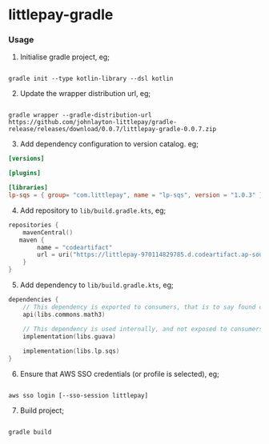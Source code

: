 # littlepay-gradle

### Usage

1. Initialise gradle project, eg;
```shell

gradle init --type kotlin-library --dsl kotlin
```
2. Update the wrapper distribution url, eg;
```shell

gradle wrapper --gradle-distribution-url https://github.com/johnlayton-littlepay/gradle-release/releases/download/0.0.7/littlepay-gradle-0.0.7.zip
```
3. Add dependency configuration to version catalog. eg;
```toml
[versions]

[plugins]

[libraries]
lp-sqs = { group= "com.littlepay", name = "lp-sqs", version = "1.0.3" }
```
4. Add repository to `lib/build.gradle.kts`, eg;
```kotlin
repositories {
    mavenCentral()
   maven {
        name = "codeartifact"
        url = uri("https://littlepay-970114829785.d.codeartifact.ap-southeast-2.amazonaws.com/maven/release")
    }
}
```
5. Add dependency to `lib/build.gradle.kts`, eg;
```kotlin
dependencies {
    // This dependency is exported to consumers, that is to say found on their compile classpath.
    api(libs.commons.math3)

    // This dependency is used internally, and not exposed to consumers on their own compile classpath.
    implementation(libs.guava)
    
    implementation(libs.lp.sqs)
}
```
6. Ensure that AWS SSO credentials (or profile is selected), eg;
```shell

aws sso login [--sso-session littlepay]
```
7. Build project;
```shell

gradle build
```
